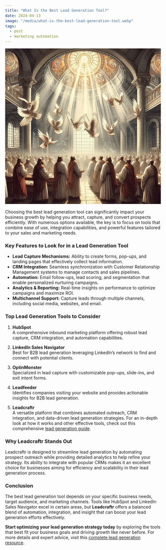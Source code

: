```yaml
---
title: "What Is the Best Lead Generation Tool?"
date: 2024-04-13
image: "/media/what-is-the-best-lead-generation-tool.webp"
tags:
  - post
  - marketing automation
---
```


![What Is the Best Lead Generation Tool?](/media/what-is-the-best-lead-generation-tool.webp)

Choosing the best lead generation tool can significantly impact your business growth by helping you attract, capture, and convert prospects efficiently. With numerous options available, the key is to focus on tools that combine ease of use, integration capabilities, and powerful features tailored to your sales and marketing needs.

### Key Features to Look for in a Lead Generation Tool

- **Lead Capture Mechanisms:** Ability to create forms, pop-ups, and landing pages that effectively collect lead information.
- **CRM Integration:** Seamless synchronization with Customer Relationship Management systems to manage contacts and sales pipelines.
- **Automation:** Email follow-ups, lead scoring, and segmentation that enable personalized nurturing campaigns.
- **Analytics & Reporting:** Real-time insights on performance to optimize campaigns and maximize ROI.
- **Multichannel Support:** Capture leads through multiple channels, including social media, websites, and email.

### Top Lead Generation Tools to Consider

1. **HubSpot**  
   A comprehensive inbound marketing platform offering robust lead capture, CRM integration, and automation capabilities.

2. **LinkedIn Sales Navigator**  
   Best for B2B lead generation leveraging LinkedIn’s network to find and connect with potential clients.

3. **OptinMonster**  
   Specialized in lead capture with customizable pop-ups, slide-ins, and exit intent forms.

4. **Leadfeeder**  
   Identifies companies visiting your website and provides actionable insights for B2B lead generation.

5. **Leadcraftr**  
   A versatile platform that combines automated outreach, CRM integration, and data-driven lead generation strategies. For an in-depth look at how it works and other effective tools, check out this comprehensive [lead generation guide](https://leadcraftr.com/posts/lead-generation/).

### Why Leadcraftr Stands Out

Leadcraftr is designed to streamline lead generation by automating prospect outreach while providing detailed analytics to help refine your strategy. Its ability to integrate with popular CRMs makes it an excellent choice for businesses aiming for efficiency and scalability in their lead generation process.

### Conclusion

The best lead generation tool depends on your specific business needs, target audience, and marketing channels. Tools like HubSpot and LinkedIn Sales Navigator excel in certain areas, but **Leadcraftr** offers a balanced blend of automation, integration, and insight that can boost your lead generation efforts effectively.

**Start optimizing your lead generation strategy today** by exploring the tools that best fit your business goals and driving growth like never before. For more details and expert advice, visit this [complete lead generation resource](https://leadcraftr.com/posts/lead-generation/).
